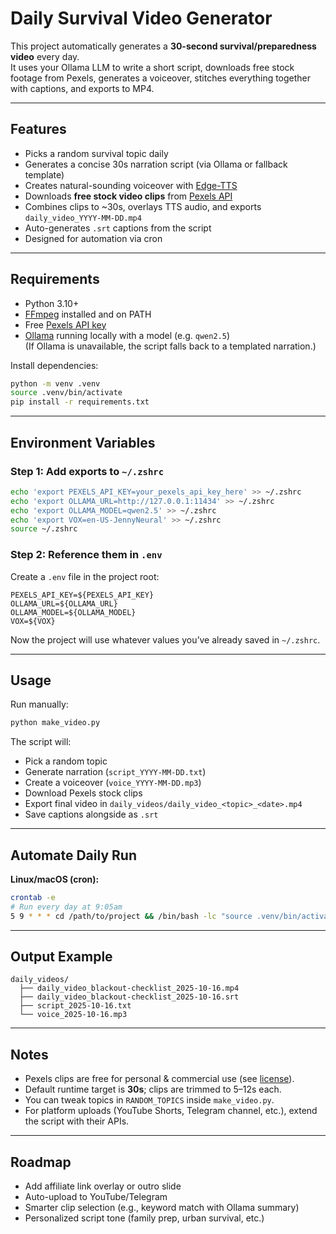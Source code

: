 # Daily Survival Video Generator

This project automatically generates a **30-second survival/preparedness video** every day.  
It uses your Ollama LLM to write a short script, downloads free stock footage from Pexels, generates a voiceover, stitches everything together with captions, and exports to MP4.

---

## Features
- Picks a random survival topic daily
- Generates a concise 30s narration script (via Ollama or fallback template)
- Creates natural-sounding voiceover with [Edge-TTS](https://github.com/rany2/edge-tts)
- Downloads **free stock video clips** from [Pexels API](https://www.pexels.com/api/)
- Combines clips to ~30s, overlays TTS audio, and exports `daily_video_YYYY-MM-DD.mp4`
- Auto-generates `.srt` captions from the script
- Designed for automation via cron

---

## Requirements
- Python 3.10+
- [FFmpeg](https://ffmpeg.org/) installed and on PATH
- Free [Pexels API key](https://www.pexels.com/api/)
- [Ollama](https://ollama.ai/) running locally with a model (e.g. `qwen2.5`)  
  (If Ollama is unavailable, the script falls back to a templated narration.)

Install dependencies:
```bash
python -m venv .venv
source .venv/bin/activate
pip install -r requirements.txt
```

---

## Environment Variables

### Step 1: Add exports to `~/.zshrc`

```bash
echo 'export PEXELS_API_KEY=your_pexels_api_key_here' >> ~/.zshrc
echo 'export OLLAMA_URL=http://127.0.0.1:11434' >> ~/.zshrc
echo 'export OLLAMA_MODEL=qwen2.5' >> ~/.zshrc
echo 'export VOX=en-US-JennyNeural' >> ~/.zshrc
source ~/.zshrc
```

### Step 2: Reference them in `.env`

Create a `.env` file in the project root:

```env
PEXELS_API_KEY=${PEXELS_API_KEY}
OLLAMA_URL=${OLLAMA_URL}
OLLAMA_MODEL=${OLLAMA_MODEL}
VOX=${VOX}
```

Now the project will use whatever values you’ve already saved in `~/.zshrc`.

---

## Usage
Run manually:
```bash
python make_video.py
```

The script will:
- Pick a random topic
- Generate narration (`script_YYYY-MM-DD.txt`)
- Create a voiceover (`voice_YYYY-MM-DD.mp3`)
- Download Pexels stock clips
- Export final video in `daily_videos/daily_video_<topic>_<date>.mp4`
- Save captions alongside as `.srt`

---

## Automate Daily Run
**Linux/macOS (cron):**
```bash
crontab -e
# Run every day at 9:05am
5 9 * * * cd /path/to/project && /bin/bash -lc "source .venv/bin/activate && python make_video.py" >> cron.log 2>&1
```

---

## Output Example
```
daily_videos/
  ├── daily_video_blackout-checklist_2025-10-16.mp4
  ├── daily_video_blackout-checklist_2025-10-16.srt
  ├── script_2025-10-16.txt
  └── voice_2025-10-16.mp3
```

---

## Notes
- Pexels clips are free for personal & commercial use (see [license](https://www.pexels.com/license/)).
- Default runtime target is **30s**; clips are trimmed to 5–12s each.
- You can tweak topics in `RANDOM_TOPICS` inside `make_video.py`.
- For platform uploads (YouTube Shorts, Telegram channel, etc.), extend the script with their APIs.

---

## Roadmap
- Add affiliate link overlay or outro slide
- Auto-upload to YouTube/Telegram
- Smarter clip selection (e.g., keyword match with Ollama summary)
- Personalized script tone (family prep, urban survival, etc.)
